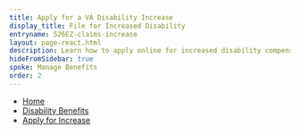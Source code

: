 ```yaml
---
title: Apply for a VA Disability Increase
display_title: File for Increased Disability
entryname: 526EZ-claims-increase
layout: page-react.html
description: Learn how to apply online for increased disability compensation.
hideFromSidebar: true
spoke: Manage Benefits
order: 2
---
```

<nav aria-label="Breadcrumb" aria-live="polite" class="va-nav-breadcrumbs"
id="va-breadcrumbs">
  <ul class="row va-nav-breadcrumbs-list columns" id="va-breadcrumbs-list">
    <li><a href="/">Home</a></li>
    <li><a href="/disability/">Disability Benefits</a></li>
    <li><a aria-current="page" href="/disability/file-for-increase-form-21-526ez">Apply for Increase</a></li>
  </ul>
</nav>
